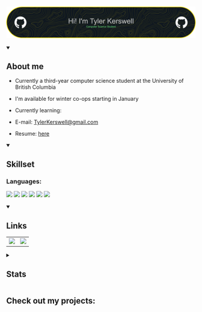 ![Header](./header.png)

<details open><summary><h2>About me</h2></summary>

- Currently a third-year computer science student at the University of British Columbia

- I'm available for winter co-ops starting in January
  
- Currently learning: 

- E-mail: [TylerKerswell@gmail.com](mailto:TylerKerswell@gmail.com)  

- Resume: [here](./resume1.pdf)

</details>



<details open><summary><h2>Skillset</h2></summary>
  
  <h3>Languages:</h3>
  
  ![](https://img.shields.io/badge/C-grey?style=for-the-badge&logo=C)
  ![](https://img.shields.io/badge/C++-005CFF?style=for-the-badge&logo=Cplusplus)
  ![](https://img.shields.io/badge/Python-5098F3?style=for-the-badge&logo=Python)
  ![](https://img.shields.io/badge/Java-FF7F00?style=for-the-badge&logo=java)
  ![](https://img.shields.io/badge/JavaScript-FFFF30?style=for-the-badge&logo=javascript&logoColor=black)
  ![](https://img.shields.io/badge/Assembly-FF1319?style=for-the-badge&logo=assembly)
  
</details>






<details open><summary><h2>Links</h2></summary>

<table>
    <tbody>
        <tr>
            <td><a href="https://www.linkedin.com/in/tyler-ler/">
            <img height="50" src="https://www.vectorlogo.zone/logos/linkedin/linkedin-ar21.svg" />
            </a></td>
            <td><a href="https://open.spotify.com/user/n2hpgnqmx8iitud1tyalb6195?si=8e9ac2df610f4499">
            <img height="50" src="https://www.vectorlogo.zone/logos/spotify/spotify-ar21.svg"/>
            </a></td>
        </tr>
    </tbody>
</table>
  
</details>

<details><summary><h2>Stats</h2></summary>
  
![Tyler's GitHub stats](https://github-readme-stats.vercel.app/api?username=TylerKerswell&show_icons=true&theme=dark)
  <br>
![](https://komarev.com/ghpvc/?username=TylerKerswell)
  
</details>

<h2>Check out my projects:</h2>


<!--
**TylerKerswell/TylerKerswell** is a ✨ _special_ ✨ repository because its `README.md` (this file) appears on your GitHub profile.

Here are some ideas to get you started:

- 🔭 I’m currently working on ...
- 🌱 I’m currently learning ...
- 👯 I’m looking to collaborate on ...
- 🤔 I’m looking for help with ...
- 💬 Ask me about ...
- 📫 How to reach me: ...
- 😄 Pronouns: ...
- ⚡ Fun fact: ...
-->
